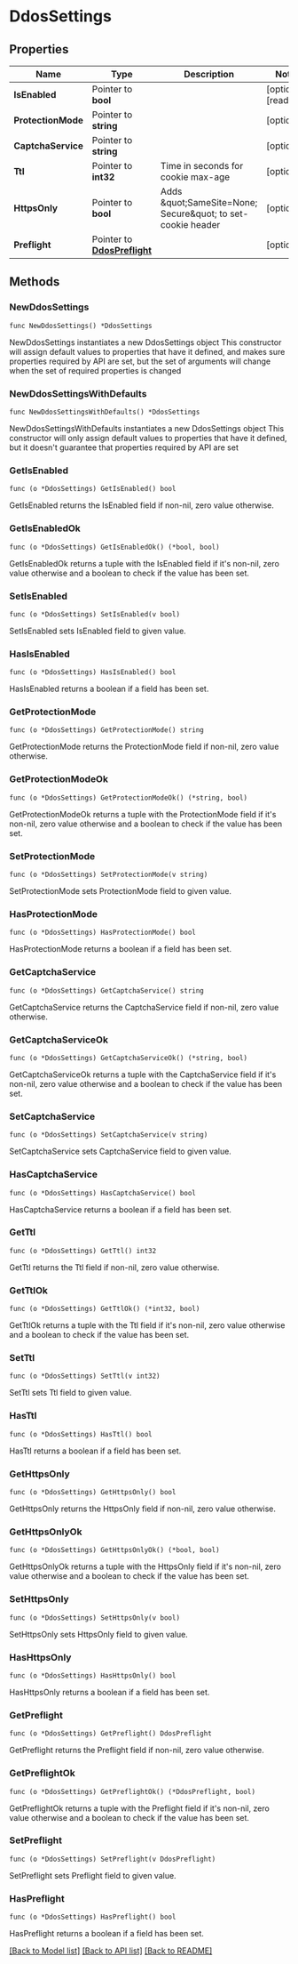 # DdosSettings

## Properties

Name | Type | Description | Notes
------------ | ------------- | ------------- | -------------
**IsEnabled** | Pointer to **bool** |  | [optional] [readonly] 
**ProtectionMode** | Pointer to **string** |  | [optional] 
**CaptchaService** | Pointer to **string** |  | [optional] 
**Ttl** | Pointer to **int32** | Time in seconds for cookie max-age | [optional] 
**HttpsOnly** | Pointer to **bool** | Adds \&quot;SameSite&#x3D;None; Secure\&quot; to set-cookie header | [optional] 
**Preflight** | Pointer to [**DdosPreflight**](DdosPreflight.md) |  | [optional] 

## Methods

### NewDdosSettings

`func NewDdosSettings() *DdosSettings`

NewDdosSettings instantiates a new DdosSettings object
This constructor will assign default values to properties that have it defined,
and makes sure properties required by API are set, but the set of arguments
will change when the set of required properties is changed

### NewDdosSettingsWithDefaults

`func NewDdosSettingsWithDefaults() *DdosSettings`

NewDdosSettingsWithDefaults instantiates a new DdosSettings object
This constructor will only assign default values to properties that have it defined,
but it doesn't guarantee that properties required by API are set

### GetIsEnabled

`func (o *DdosSettings) GetIsEnabled() bool`

GetIsEnabled returns the IsEnabled field if non-nil, zero value otherwise.

### GetIsEnabledOk

`func (o *DdosSettings) GetIsEnabledOk() (*bool, bool)`

GetIsEnabledOk returns a tuple with the IsEnabled field if it's non-nil, zero value otherwise
and a boolean to check if the value has been set.

### SetIsEnabled

`func (o *DdosSettings) SetIsEnabled(v bool)`

SetIsEnabled sets IsEnabled field to given value.

### HasIsEnabled

`func (o *DdosSettings) HasIsEnabled() bool`

HasIsEnabled returns a boolean if a field has been set.

### GetProtectionMode

`func (o *DdosSettings) GetProtectionMode() string`

GetProtectionMode returns the ProtectionMode field if non-nil, zero value otherwise.

### GetProtectionModeOk

`func (o *DdosSettings) GetProtectionModeOk() (*string, bool)`

GetProtectionModeOk returns a tuple with the ProtectionMode field if it's non-nil, zero value otherwise
and a boolean to check if the value has been set.

### SetProtectionMode

`func (o *DdosSettings) SetProtectionMode(v string)`

SetProtectionMode sets ProtectionMode field to given value.

### HasProtectionMode

`func (o *DdosSettings) HasProtectionMode() bool`

HasProtectionMode returns a boolean if a field has been set.

### GetCaptchaService

`func (o *DdosSettings) GetCaptchaService() string`

GetCaptchaService returns the CaptchaService field if non-nil, zero value otherwise.

### GetCaptchaServiceOk

`func (o *DdosSettings) GetCaptchaServiceOk() (*string, bool)`

GetCaptchaServiceOk returns a tuple with the CaptchaService field if it's non-nil, zero value otherwise
and a boolean to check if the value has been set.

### SetCaptchaService

`func (o *DdosSettings) SetCaptchaService(v string)`

SetCaptchaService sets CaptchaService field to given value.

### HasCaptchaService

`func (o *DdosSettings) HasCaptchaService() bool`

HasCaptchaService returns a boolean if a field has been set.

### GetTtl

`func (o *DdosSettings) GetTtl() int32`

GetTtl returns the Ttl field if non-nil, zero value otherwise.

### GetTtlOk

`func (o *DdosSettings) GetTtlOk() (*int32, bool)`

GetTtlOk returns a tuple with the Ttl field if it's non-nil, zero value otherwise
and a boolean to check if the value has been set.

### SetTtl

`func (o *DdosSettings) SetTtl(v int32)`

SetTtl sets Ttl field to given value.

### HasTtl

`func (o *DdosSettings) HasTtl() bool`

HasTtl returns a boolean if a field has been set.

### GetHttpsOnly

`func (o *DdosSettings) GetHttpsOnly() bool`

GetHttpsOnly returns the HttpsOnly field if non-nil, zero value otherwise.

### GetHttpsOnlyOk

`func (o *DdosSettings) GetHttpsOnlyOk() (*bool, bool)`

GetHttpsOnlyOk returns a tuple with the HttpsOnly field if it's non-nil, zero value otherwise
and a boolean to check if the value has been set.

### SetHttpsOnly

`func (o *DdosSettings) SetHttpsOnly(v bool)`

SetHttpsOnly sets HttpsOnly field to given value.

### HasHttpsOnly

`func (o *DdosSettings) HasHttpsOnly() bool`

HasHttpsOnly returns a boolean if a field has been set.

### GetPreflight

`func (o *DdosSettings) GetPreflight() DdosPreflight`

GetPreflight returns the Preflight field if non-nil, zero value otherwise.

### GetPreflightOk

`func (o *DdosSettings) GetPreflightOk() (*DdosPreflight, bool)`

GetPreflightOk returns a tuple with the Preflight field if it's non-nil, zero value otherwise
and a boolean to check if the value has been set.

### SetPreflight

`func (o *DdosSettings) SetPreflight(v DdosPreflight)`

SetPreflight sets Preflight field to given value.

### HasPreflight

`func (o *DdosSettings) HasPreflight() bool`

HasPreflight returns a boolean if a field has been set.


[[Back to Model list]](../README.md#documentation-for-models) [[Back to API list]](../README.md#documentation-for-api-endpoints) [[Back to README]](../README.md)


